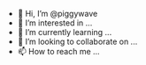 - 👋 Hi, I’m @piggywave
- 👀 I’m interested in ...
- 🌱 I’m currently learning ...
- 💞️ I’m looking to collaborate on ...
- 📫 How to reach me ...

<!---
piggywave/piggywave is a ✨ special ✨ repository because its `README.md` (this file) appears on your GitHub profile.
You can click the Preview link to take a look at your changes.
--->
